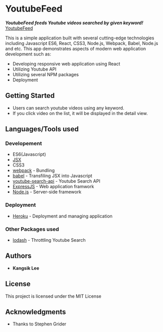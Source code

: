 # YoutubeFeed
***YoutubeFeed feeds Youtube videos searched by given keyword!***
[YoutubeFeed](https://youtubefeed-kangsik-lee.herokuapp.com)

This is a simple application built with several cutting-edge technologies including Javascript ES6, React, CSS3, Node.js, Webpack, Babel, Node.js and etc.
This app demonstrates aspects of modern web application development such as:

* Developing responsive web application using React
* Utilizing Youtube API
* Utilizing several NPM packages
* Deployment

## Getting Started

* Users can search youtube videos using any keyword.
* If you click video on the list, it will be displayed in the detail view.



## Languages/Tools used

### Developement
* ES6(Javascript)
* [JSX](https://reactjs.org/docs/introducing-jsx.html)
* CSS3
* [webpack](https://webpack.js.org/) - Bundling 
* [babel](https://babeljs.io/) - Transfiling JSX into Javascript
* [youtube-search-api](https://www.npmjs.com/package/youtube-api-search) - Youtube Search API
* [ExpressJS](https://expressjs.com/) - Web application framwork
* [Node.js](https://nodejs.org/en/) - Server-side framework


### Deployment
* [Heroku](https://devcenter.heroku.com/categories/reference) - Deployment and managing application

### Other Packages used
* [lodash](https://www.npmjs.com/package/lodash) - Throttling Youtube Search

## Authors

* **Kangsik Lee** 

## License

This project is licensed under the MIT License

## Acknowledgments

* Thanks to Stephen Grider